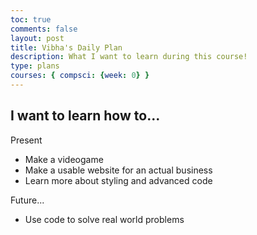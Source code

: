 ```yaml
---
toc: true
comments: false
layout: post
title: Vibha's Daily Plan 
description: What I want to learn during this course!
type: plans
courses: { compsci: {week: 0} }
---
```


## I want to learn how to...

Present
- Make a videogame
- Make a usable website for an actual business
- Learn more about styling and advanced code

Future... 
- Use code to solve real world problems
  
